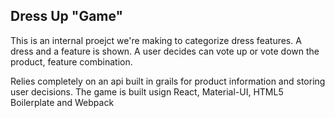 Dress Up "Game"
---------------
This is an internal proejct we're making to categorize dress features.  A dress and a feature is shown.  A user decides can vote up or vote down the product, feature combination.

Relies completely on an api built in grails for product information and storing user decisions.
The game is built usign React, Material-UI, HTML5 Boilerplate and Webpack
